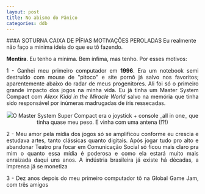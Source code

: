 ```yaml
---
layout: post
title: No abismo do Pânico
categories: ddb
---
```


###A SOTURNA CAIXA DE PÍFIAS MOTIVAÇÕES PEROLADAS
Eu realmente não faço a mínima ideia do que eu tô fazendo.

**Mentira**. Eu tenho a mínima. Bem ínfima, mas tenho. Por esses motivos: <div style="text-align: justify">

1 - Ganhei meu primeiro computador em **1996**. Era um notebook semi destruído com mouse de "pitoco" e site pornô já salvo nos favoritos; aparentemente abaixo do radar de meus progenitores. Ali foi só o primeiro grande impacto dos jogos na minha vida. Eu já tinha um Master System Compact com _Alexx Kidd in the Miracle World_ salvo na memória que tinha sido responsável por inúmeras madrugadas de íris ressecadas. </div>

</div> <div title="master system compact" style="text-align:center"><img src ="http://i.imgur.com/qFElOxG.jpg"/>O Master System Super Compact era o joystick + console _all in one_ que tinha quase meu peso. E vinha com uma antena (!?!)</div><div title="master system compact" style="text-align:justify">

2 - Meu amor pela mídia dos jogos só se amplificou conforme eu crescia e estudava artes, tanto clássicas quanto digitais. Após jogar tudo pro alto e abandonar Teatro pra focar em Comunicação Social só ficou mais claro pra mim o quanto essa mídia é poderosa e como ela estará muito mais enraizada daqui uns anos. A indústria brasileira já existe há décadas, a imprensa já se monetiza

3 - Dez anos depois do meu primeiro computador tô na Global Game Jam, com três amigos
